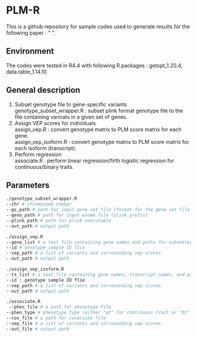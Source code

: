 # PLM-R
This is a github repository for sample codes used to generate results for the following paper : " ".

## Environment
The codes were tested in R4.4 with following R packages : getopt_1.20.4, data.table_1.14.10

## General description
1) Subset genotype file to gene-specific variants
genotype_subset_wrapper.R : subset plink format genotype file to the file containing varinats in a given set of genes.
2) Assign VEP scores for individuals \
assign_vep.R : convert genotype matrix to PLM score matrix for each gene. \
assign_vep_isoform.R : convert genotype matrix to PLM score matrix for each isoform (transcript). 
3) Perform regression \
associate.R : perform linear regression/firth logistic regression for continuous/binary traits. 


## Parameters
```bash
./genotype_subset_wrapper.R
--chr # chromosome number
--gs_path # path for input gene set file (format for the gene set file can be seen in ./example/ENSG00000205560_gs.txt
--geno_path # path for input exome file (plink prefix)
--plink_path # path for plink executable
--out_path # output path 
```

```bash
./assign_vep.R
--gene_list # a text file containing gene names and paths for subsetted genotype files in earlier step
--id # genotype sample ID flie 
--vep_path # a list of variants and corresonding vep scores 
--out_path # output path

```

```bash
./assign_vep_isoform.R
--ts_list # a text file containing gene names, transcript names, and paths for subsetted genotype files
--id : genotype sample ID flie 
--vep_path # a list of variants and corresonding vep scores 
--out_path # output path
```

```bash
./associate.R
 --phen_file # a path for phenotype file  
--phen_type # phenotype type (either "qt" for continuous trait or "bt" for binary trait)
--cov_file # a path for covariate file
--vep_file # a list of variants and corresonding vep scores 
--out_file # output path
 
```

